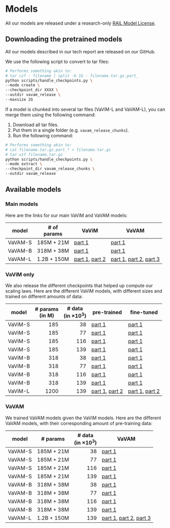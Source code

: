 # Models

All our models are released under a research-only [RAIL Model License](LICENSE_MODEL).

## Downloading the pretrained models

All our models described in our tech report are released on our GitHub.

We use the following script to convert to tar files:

```bash
# Performs something akin to:
# tar czf - filename | split -b 1G - filename.tar.gz.part_
python scripts/handle_checkpoints.py \
--mode create \
--checkpoint_dir XXXX \
--outdir vavam_release \
--maxsize 2G
```

If a model is chunked into several tar files (VaViM-L and VaVAM-L), you can merge them using the following command:

1. Download all tar files.
2. Put them in a single folder (e.g. `vavam_release_chunks`).
3. Run the following command:

```bash
# Performs something akin to:
# cat filename.tar.gz.part_* > filename.tar.gz
# tar xzf filename.tar.gz
python scripts/handle_checkpoints.py \
--mode extract \
--checkpoint_dir vavam_release_chunks \
--outdir vavam_release
```

## Available models

### Main models

Here are the links for our main VaViM and VaVAM models:

<table style="margin: auto">
  <thead>
    <tr>
      <th>model</th>
      <th># of<br />params</th>
      <th>VaViM</th>
      <th>VaVAM</th>
    </tr>
  </thead>
  <tbody>
    <tr>
      <td>VaVAM-S</td>
      <td align="right">185M + 21M</td>
      <td><a href="https://www.github.com/valeoai/VideoActionModel">part 1</a></td>
      <td><a href="https://www.github.com/valeoai/VideoActionModel">part 1</a></td>
    </tr>
    <tr>
      <td>VaVAM-B</td>
      <td align="right">318M + 38M</td>
      <td><a href="https://www.github.com/valeoai/VideoActionModel">part 1</a></td>
      <td><a href="https://www.github.com/valeoai/VideoActionModel">part 1</a></td>
    </tr>
    <tr>
      <td>VaVAM-L</td>
      <td align="right">1.2B + 150M</td>
      <td><a href="https://www.github.com/valeoai/VideoActionModel">part 1</a>, <a href="https://www.github.com/valeoai/VideoActionModel">part 2</a></td>
      <td><a href="https://www.github.com/valeoai/VideoActionModel">part 1</a>, <a href="https://www.github.com/valeoai/VideoActionModel">part 2</a>, <a href="https://www.github.com/valeoai/VideoActionModel">part 3</a></td>
    </tr>
  </tbody>
</table>

### VaViM only

We also release the different checkpoints that helped up compute our scaling laws. Here are the different VaViM models, with different sizes and trained on different amounts of data:

<table style="margin: auto">
  <thead>
    <tr>
      <th>model</th>
      <th># params<br />(in M)</th>
      <th># data<br />(in ×10<sup>3</sup>)</th>
      <th>pre-trained</th>
      <th>fine-tuned</th>
    </tr>
  </thead>
  <tbody>
    <tr>
      <td>VaViM-S</td>
      <td align="right">185</td>
      <td align="right">38</td>
      <td><a href="https://www.github.com/valeoai/VideoActionModel">part 1</a></td>
      <td><a href="https://www.github.com/valeoai/VideoActionModel">part 1</a></td>
    </tr>
    <tr>
      <td>VaViM-S</td>
      <td align="right">185</td>
      <td align="right">77</td>
      <td><a href="https://www.github.com/valeoai/VideoActionModel">part 1</a></td>
      <td><a href="https://www.github.com/valeoai/VideoActionModel">part 1</a></td>
    </tr>
    <tr>
      <td>VaViM-S</td>
      <td align="right">185</td>
      <td align="right">116</td>
      <td><a href="https://www.github.com/valeoai/VideoActionModel">part 1</a></td>
      <td><a href="https://www.github.com/valeoai/VideoActionModel">part 1</a></td>
    </tr>
    <tr>
      <td>VaViM-S</td>
      <td align="right">185</td>
      <td align="right">139</td>
      <td><a href="https://www.github.com/valeoai/VideoActionModel">part 1</a></td>
      <td><a href="https://www.github.com/valeoai/VideoActionModel">part 1</a></td>
    </tr>
    <tr>
      <td>VaViM-B</td>
      <td align="right">318</td>
      <td align="right">38</td>
      <td><a href="https://www.github.com/valeoai/VideoActionModel">part 1</a></td>
      <td><a href="https://www.github.com/valeoai/VideoActionModel">part 1</a></td>
    </tr>
    <tr>
      <td>VaViM-B</td>
      <td align="right">318</td>
      <td align="right">77</td>
      <td><a href="https://www.github.com/valeoai/VideoActionModel">part 1</a></td>
      <td><a href="https://www.github.com/valeoai/VideoActionModel">part 1</a></td>
    </tr>
    <tr>
      <td>VaViM-B</td>
      <td align="right">318</td>
      <td align="right">116</td>
      <td><a href="https://www.github.com/valeoai/VideoActionModel">part 1</a></td>
      <td><a href="https://www.github.com/valeoai/VideoActionModel">part 1</a></td>
    </tr>
    <tr>
      <td>VaViM-B</td>
      <td align="right">318</td>
      <td align="right">139</td>
      <td><a href="https://www.github.com/valeoai/VideoActionModel">part 1</a></td>
      <td><a href="https://www.github.com/valeoai/VideoActionModel">part 1</a></td>
    </tr>
    <tr>
      <td>VaViM-L</td>
      <td align="right">1200</td>
      <td align="right">139</td>
      <td><a href="https://www.github.com/valeoai/VideoActionModel">part 1</a>, <a href="https://www.github.com/valeoai/VideoActionModel">part 2</a></td>
      <td><a href="https://www.github.com/valeoai/VideoActionModel">part 1</a>, <a href="https://www.github.com/valeoai/VideoActionModel">part 2</a></td>
    </tr>
  </tbody>
</table>

### VaVAM

We trained VaVAM models given the VaViM models. Here are the different VaVAM models, with their corresponding amount of pre-training data:

<table style="margin: auto">
  <thead>
    <tr>
      <th>model</th>
      <th># params</th>
      <th># data<br />(in ×10<sup>3</sup>)</th>
      <th>VaVAM</th>
    </tr>
  </thead>
  <tbody>
    <tr>
      <td>VaVAM-S</td>
      <td align="right">185M + 21M</td>
      <td align="right">38</td>
      <td><a href="https://www.github.com/valeoai/VideoActionModel">part 1</a></td>
    </tr>
    <tr>
      <td>VaVAM-S</td>
      <td align="right">185M + 21M</td>
      <td align="right">77</td>
      <td><a href="https://www.github.com/valeoai/VideoActionModel">part 1</a></td>
    </tr>
    <tr>
      <td>VaVAM-S</td>
      <td align="right">185M + 21M</td>
      <td align="right">116</td>
      <td><a href="https://www.github.com/valeoai/VideoActionModel">part 1</a></td>
    </tr>
    <tr>
      <td>VaVAM-S</td>
      <td align="right">185M + 21M</td>
      <td align="right">139</td>
      <td><a href="https://www.github.com/valeoai/VideoActionModel">part 1</a></td>
    </tr>
    <tr>
      <td>VaVAM-B</td>
      <td align="right">318M + 38M</td>
      <td align="right">38</td>
      <td><a href="https://www.github.com/valeoai/VideoActionModel">part 1</a></td>
    </tr>
    <tr>
      <td>VaVAM-B</td>
      <td align="right">318M + 38M</td>
      <td align="right">77</td>
      <td><a href="https://www.github.com/valeoai/VideoActionModel">part 1</a></td>
    </tr>
    <tr>
      <td>VaVAM-B</td>
      <td align="right">318M + 38M</td>
      <td align="right">116</td>
      <td><a href="https://www.github.com/valeoai/VideoActionModel">part 1</a></td>
    </tr>
    <tr>
      <td>VaVAM-B</td>
      <td align="right">318M + 38M</td>
      <td align="right">139</td>
      <td><a href="https://www.github.com/valeoai/VideoActionModel">part 1</a></td>
    </tr>
    <tr>
      <td>VaVAM-L</td>
      <td align="right">1.2B + 150M</td>
      <td align="right">139</td>
      <td><a href="https://www.github.com/valeoai/VideoActionModel">part 1</a>, <a href="https://www.github.com/valeoai/VideoActionModel">part 2</a>, <a href="https://www.github.com/valeoai/VideoActionModel">part 3</a></td>
    </tr>
  </tbody>
</table>
